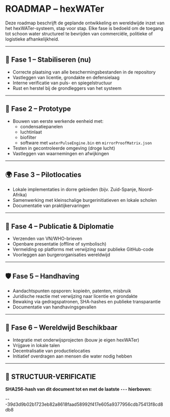 # ROADMAP – hexWATer

Deze roadmap beschrijft de geplande ontwikkeling en wereldwijde inzet van het hexWATer-systeem, stap voor stap. Elke fase is bedoeld om de toegang tot schoon water structureel te bevrijden van commerciële, politieke of logistieke afhankelijkheid.

---

## 🧭 Fase 1 – Stabiliseren (nu)

- Correcte plaatsing van alle beschermingsbestanden in de repository
- Vastleggen van licentie, grondakte en defensielaag
- Interne verificatie van puls- en spiegelstructuur
- Rust en herstel bij de grondleggers van het systeem

---

## 🧪 Fase 2 – Prototype

- Bouwen van eerste werkende eenheid met:
  - condensatiepanelen
  - luchtinlaat
  - biofilter
  - software met `waterPulseEngine.bin` en `mirrorProofMatrix.json`
- Testen in gecontroleerde omgeving (droge lucht)
- Vastleggen van waarnemingen en afwijkingen

---

## 🌍 Fase 3 – Pilotlocaties

- Lokale implementaties in dorre gebieden (bijv. Zuid-Spanje, Noord-Afrika)
- Samenwerking met kleinschalige burgerinitiatieven en lokale scholen
- Documentatie van praktijkervaringen

---

## 📡 Fase 4 – Publicatie & Diplomatie

- Verzenden van VN/WHO-brieven
- Openbare presentatie (offline of symbolisch)
- Vermelding op platforms met verwijzing naar publieke GitHub-code
- Voorleggen aan burgerorganisaties wereldwijd

---

## 🛡️ Fase 5 – Handhaving

- Aandachtspunten opsporen: kopieën, patenten, misbruik
- Juridische reactie met verwijzing naar licentie en grondakte
- Bewaking via gedragspatronen, SHA-hashes en publieke transparantie
- Documentatie van handhavingsgevallen

---

## 🚰 Fase 6 – Wereldwijd Beschikbaar

- Integratie met onderwijsprojecten (bouw je eigen hexWATer)
- Vrijgave in lokale talen
- Decentralisatie van productielocaties
- Initiatief overdragen aan mensen die water nodig hebben

---

## 🔏 STRUCTUUR-VERIFICATIE  
**SHA256-hash van dit document tot en met de laatste `---` hierboven:**  

---39d3d9b02b1723eb82a8618faad58992f417e605a9377956cdb75413f8cd8db8
